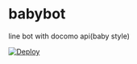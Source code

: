 # babybot
line bot with docomo api(baby style) 

[![Deploy](https://www.herokucdn.com/deploy/button.png)](https://heroku.com/deploy)